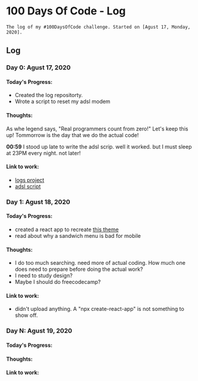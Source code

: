 # 100 Days Of Code - Log

	The log of my #100DaysOfCode challenge. Started on [Agust 17, Monday, 2020].

## Log

### Day 0: Agust 17, 2020 

#### Today's Progress: 

- Created the log repositorty.
- Wrote a script to reset my adsl modem

#### Thoughts: 

As whe legend says, "Real programmers count from zero!" 
Let's keep this up! Tommorrow is the day that we do the actual code!

**00:59** I stood up late to write the adsl scrip. well it worked. but I must sleep at 23PM every night. not later! 


#### Link to work:

- [logs project](https://github.com/AriaMoradi/logs/)
- [adsl script](https://gitlab.com/AriaMoradi/dotfiles/-/blob/b8ff19fc5f697d8fed860619c1e7f8fa6dbc927c/scripts/adsl-reset)
 


### Day 1: Agust 18, 2020

#### Today's Progress: 
- created a react app to recreate [this theme](https://www.free-css.com/assets/files/free-css-templates/preview/page196/conquer/)
- read about why a sandwich menu is bad for mobile


#### Thoughts:
- I do too much searching. need more of actual coding. How much one does need to prepare before doing the actual work?
- I need to study design?
- Maybe I should do freecodecamp?

#### Link to work:
 - didn't upload anything. A "npx create-react-app" is not something to show off.


### Day N: Agust 19, 2020

#### Today's Progress:

#### Thoughts:

#### Link to work:
 

